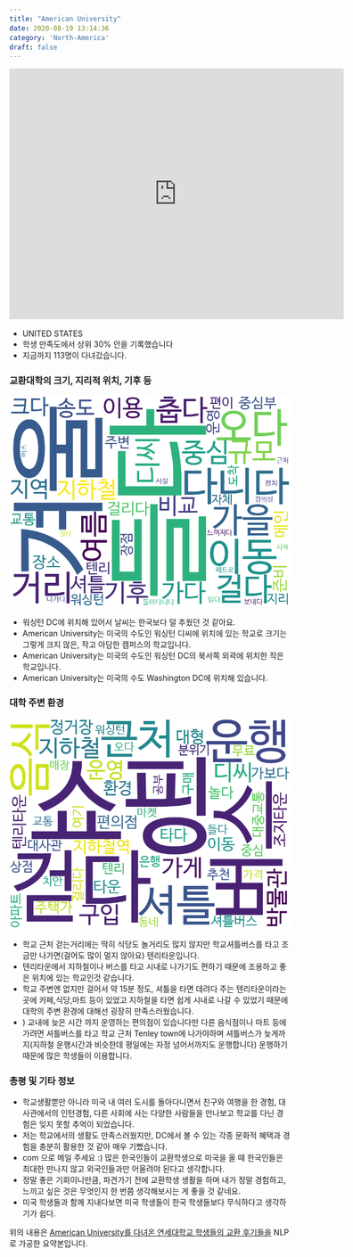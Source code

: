 ```yaml
---
title: "American University"
date: 2020-08-19 13:14:36
category: 'North-America'
draft: false
---
```


<iframe
width="600"
height="450"
frameborder="0" style="border:0"
src="https://www.google.com/maps/embed/v1/place?key=AIzaSyC9e1AME-pVmWC4hBpFdu5S4dKzyepa3HQ&q=American+University&center=38.9374948,-77.0888029&zoom=14" allowfullscreen>
</iframe>

* UNITED STATES
* 학생 만족도에서 상위 30% 안을 기록했습니다
* 지금까지 113명이 다녀갔습니다. 

### 교환대학의 크기, 지리적 위치, 기후 등

![gen_info-WordCloud](../univ_wordclouds_okt/gen_info/US000003_gen_info_okt.png)

* 워싱턴 DC에 위치해 있어서 날씨는 한국보다 덜 추웠던 것 같아요.
* American University는 미국의 수도인 워싱턴 디씨에 위치에 있는 학교로 크기는 그렇게 크지 않은, 작고 아담한 캠퍼스의 학교입니다.
* American University는 미국의 수도인 워싱턴 DC의 북서쪽 외곽에 위치한 작은 학교입니다.
* American University는 미국의 수도 Washington DC에 위치해 있습니다.


### 대학 주변 환경

![env_info-WordCloud](../univ_wordclouds_okt/env_info/US000003_env_info_okt.png)

* 학교 근처 걷는거리에는 딱히 식당도 놀거리도 많지 않지만 학교셔틀버스를 타고 조금만 나가면(걸어도 많이 멀지 않아요) 텐리타운입니다.
* 텐리타운에서 지하철이나 버스를 타고 시내로 나가기도 편하기 때문에 조용하고 좋은 위치에 있는 학교인것 같습니다.
* 학교 주변엔 없지만 걸어서 약 15분 정도, 셔틀을 타면 데려다 주는 텐리타운이라는 곳에 카페,식당,마트 등이 있었고 지하철을 타면 쉽게 시내로 나갈 수 있었기 때문에 대학의 주변 환경에 대해선 굉장히 만족스러웠습니다.
* ) 교내에 늦은 시간 까지 운영하는 편의점이 있습니다만 다른 음식점이나 마트 등에 가려면 셔틀버스를 타고 학교 근처 Tenley town에 나가야하며 셔틀버스가 늦게까지(지하철 운행시간과 비슷한데 평일에는 자정 넘어서까지도 운행합니다) 운행하기 때문에 많은 학생들이 이용합니다.


### 총평 및 기타 정보 
* 학교생활뿐만 아니라 미국 내 여러 도시를 돌아다니면서 친구와 여행을 한 경험, 대사관에서의 인턴경험, 다른 사회에 사는 다양한 사람들을 만나보고 학교를 다닌 경험은 잊지 못할 추억이 되었습니다.
* 저는 학교에서의 생활도 만족스러웠지만, DC에서 볼 수 있는 각종 문화적 혜택과 경험을 충분히 활용한 것 같아 매우 기뻤습니다.
* com 으로 메일 주세요 :) 많은 한국인들이 교환학생으로 미국을 올 때 한국인들은 최대한 만나지 않고 외국인들과만 어울려야 된다고 생각합니다.
* 정말 좋은 기회이니만큼, 파견가기 전에 교환학생 생활을 하며 내가 정말 경험하고, 느끼고 싶은 것은 무엇인지 한 번쯤 생각해보시는 게 좋을 것 같네요.
* 미국 학생들과 함께 지내다보면 미국 학생들이 한국 학생들보다 무식하다고 생각하기가 쉽다.


위의 내용은 [American University를 다녀온 연세대학교 학생들의 교환 후기들을](http://oia.yonsei.ac.kr/partner/expReport.asp?ucode=US000003&bgbn=A) NLP로 가공한 요약본입니다. 
